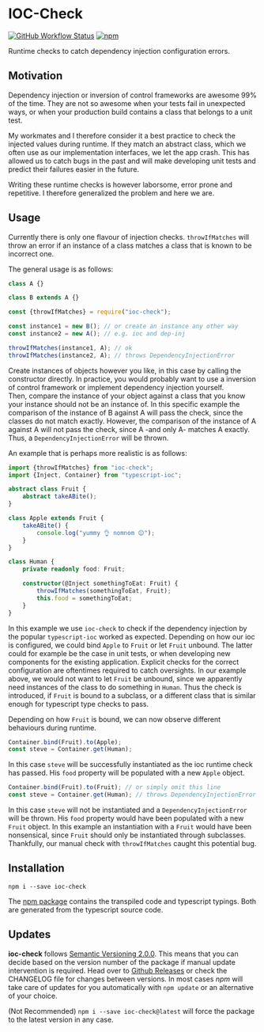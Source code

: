 # IOC-Check

[![GitHub Workflow Status](https://img.shields.io/github/workflow/status/miladiir/ioc-check-ts/Node.js%20CI)](https://github.com/Miladiir/ioc-check-ts/actions/workflows/node.js.yml?query=branch%3Amain) [![npm](https://img.shields.io/npm/v/ioc-check)](https://www.npmjs.com/package/ioc-check)

Runtime checks to catch dependency injection configuration errors.

## Motivation

Dependency injection or inversion of control frameworks are awesome 99% of the time.
They are not so awesome when your tests fail in unexpected ways, or when your production build contains a class that belongs to a unit test.

My workmates and I therefore consider it a best practice to check the injected values during runtime.
If they match an abstract class, which we often use as our implementation interfaces, we let the app crash.
This has allowed us to catch bugs in the past and will make developing unit tests and predict their failures easier in the future.

Writing these runtime checks is however laborsome, error prone and repetitive.
I therefore generalized the problem and here we are.

## Usage

Currently there is only one flavour of injection checks.
`throwIfMatches` will throw an error if an instance of a class matches a class that is known to be incorrect one.

The general usage is as follows:

```javascript
class A {}

class B extends A {}

const {throwIfMatches} = require("ioc-check");

const instance1 = new B(); // or create an instance any other way
const instance2 = new A(); // e.g. ioc and dep-inj

throwIfMatches(instance1, A); // ok
throwIfMatches(instance2, A); // throws DependencyInjectionError
```

Create instances of objects however you like, in this case by calling the constructor directly. In practice, you would
probably want to use a inversion of control framework or implement dependency injection yourself. <br>
Then, compare the instance of your object against a class that you know your instance should not be an instance of. In
this specific example the comparison of the instance of B against A will pass the check, since the classes do not match
exactly. However, the comparison of the instance of A against A will not pass the check, since A -and only A- matches A
exactly. Thus, a `DependencyInjectionError` will be thrown.

An example that is perhaps more realistic is as follows:

```typescript
import {throwIfMatches} from "ioc-check";
import {Inject, Container} from "typescript-ioc";

abstract class Fruit {
    abstract takeABite();
}

class Apple extends Fruit {
    takeABite() {
        console.log("yummy 👌 nomnom 😊");
    }
}

class Human {
    private readonly food: Fruit;

    constructor(@Inject somethingToEat: Fruit) {
        throwIfMatches(somethingToEat, Fruit);
        this.food = somethingToEat;
    }
}
```

In this example we use `ioc-check` to check if the dependency injection by the popular `typescript-ioc` worked as
expected. Depending on how our ioc is configured, we could bind `Apple` to `Fruit` or let `Fruit` unbound. The latter
could for example be the case in unit tests, or when developing new components for the existing application. Explicit
checks for the correct configuration are oftentimes required to catch oversights. In our example above, we would not
want to let `Fruit` be unbound, since we apparently need instances of the class to do something in `Human`. Thus the
check is introduced, if `Fruit` is bound to a subclass, or a different class that is similar enough for typescript type
checks to pass.

Depending on how `Fruit` is bound, we can now observe different behaviours during runtime.

```typescript
Container.bind(Fruit).to(Apple);
const steve = Container.get(Human);
```

In this case `steve` will be successfully instantiated as the ioc runtime check has passed. His `food` property will be
populated with a new `Apple` object.

```typescript
Container.bind(Fruit).to(Fruit); // or simply omit this line
const steve = Container.get(Human); // throws DependencyInjectionError reason Fruit
```

In this case `steve` will not be instantiated and a `DependencyInjectionError` will be thrown. His `food` property would
have been populated with a new `Fruit` object. In this example an instantiation with a `Fruit` would have been
nonsensical, since `Fruit` should only be instantiated through subclasses. Thankfully, our manual check
with `throwIfMatches` caught this potential bug.

## Installation

`npm i --save ioc-check`

The [npm package](https://www.npmjs.com/package/ioc-check) contains the transpiled code and typescript typings.
Both are generated from the typescript source code.

## Updates

**ioc-check** follows [Semantic Versioning 2.0.0](https://semver.org/#semantic-versioning-200).
This means that you can decide based on the version number of the package if manual update intervention is required.
Head over to [Github Releases](https://github.com/Miladiir/ioc-check-ts/releases) or check the CHANGELOG file for changes between versions.
In most cases *npm* will take care of updates for you automatically with `npm update` or an alternative of your choice.

(Not Recommended)
`npm i --save ioc-check@latest` will force the package to the latest version in any case.